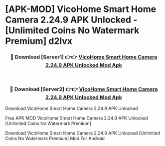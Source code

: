 # [APK-MOD] VicoHome  Smart Home Camera 2.24.9 APK Unlocked - [Unlimited Coins No Watermark Premium] d2lvx



<div align="center">
<h3>🔴 Download [Server1] 👉👉 <a href="https://momento.my/?title=VicoHome__Smart_Home_Camera_2.24.9_APK_Unlocked">VicoHome  Smart Home Camera 2.24.9 APK Unlocked Mod Apk</a></h3><br>

<h3>🔴 Download [Server2] 👉👉 <a href="https://momento.my/?title=VicoHome__Smart_Home_Camera_2.24.9_APK_Unlocked">VicoHome  Smart Home Camera 2.24.9 APK Unlocked Mod Apk</a></h3>
</div>



Download VicoHome  Smart Home Camera 2.24.9 APK Unlocked 

Free APK MOD VicoHome  Smart Home Camera 2.24.9 APK Unlocked [Unlimited Coins No Watermark Premium]

Download VicoHome  Smart Home Camera 2.24.9 APK Unlocked [Unlimited Coins No Watermark Premium] Mod For Android
